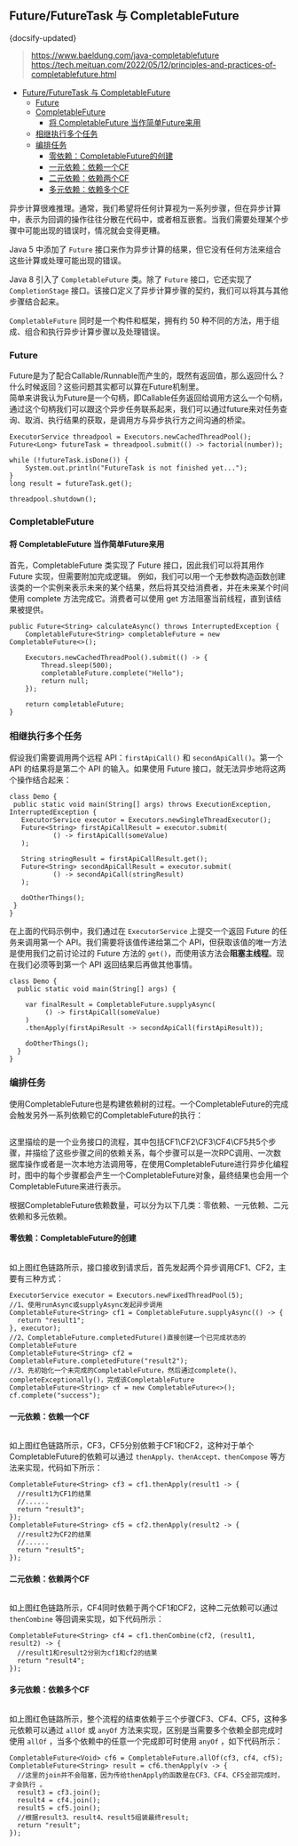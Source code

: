 ## Future/FutureTask 与 CompletableFuture
{docsify-updated}
>https://www.baeldung.com/java-completablefuture  
>https://tech.meituan.com/2022/05/12/principles-and-practices-of-completablefuture.html

- [Future/FutureTask 与 CompletableFuture](#futurefuturetask-与-completablefuture)
  - [Future](#future)
  - [CompletableFuture](#completablefuture)
    - [将 CompletableFuture 当作简单Future来用](#将-completablefuture-当作简单future来用)
  - [相继执行多个任务](#相继执行多个任务)
  - [编排任务](#编排任务)
    - [零依赖：CompletableFuture的创建](#零依赖completablefuture的创建)
    - [一元依赖：依赖一个CF](#一元依赖依赖一个cf)
    - [二元依赖：依赖两个CF](#二元依赖依赖两个cf)
    - [多元依赖：依赖多个CF](#多元依赖依赖多个cf)


异步计算很难推理。通常，我们希望将任何计算视为一系列步骤，但在异步计算中，表示为回调的操作往往分散在代码中，或者相互嵌套。当我们需要处理某个步骤中可能出现的错误时，情况就会变得更糟。

Java 5 中添加了 `Future` 接口来作为异步计算的结果，但它没有任何方法来组合这些计算或处理可能出现的错误。

Java 8 引入了 `CompletableFuture` 类。除了 `Future` 接口，它还实现了 `CompletionStage` 接口。该接口定义了异步计算步骤的契约，我们可以将其与其他步骤结合起来。

`CompletableFuture` 同时是一个构件和框架，拥有约 50 种不同的方法，用于组成、组合和执行异步计算步骤以及处理错误。

### Future
Future是为了配合Callable/Runnable而产生的，既然有返回值，那么返回什么？什么时候返回？这些问题其实都可以算在Future机制里。  
简单来讲我认为Future是一个句柄，即Callable任务返回给调用方这么一个句柄，通过这个句柄我们可以跟这个异步任务联系起来，我们可以通过future来对任务查询、取消、执行结果的获取，是调用方与异步执行方之间沟通的桥梁。

```
ExecutorService threadpool = Executors.newCachedThreadPool();
Future<Long> futureTask = threadpool.submit(() -> factorial(number));

while (!futureTask.isDone()) {
    System.out.println("FutureTask is not finished yet..."); 
} 
long result = futureTask.get(); 

threadpool.shutdown();
```

### CompletableFuture

#### 将 CompletableFuture 当作简单Future来用
首先，CompletableFuture 类实现了 Future 接口，因此我们可以将其用作 Future 实现，但需要附加完成逻辑。
例如，我们可以用一个无参数构造函数创建该类的一个实例来表示未来的某个结果，然后将其交给消费者，并在未来某个时间使用 complete 方法完成它。消费者可以使用 get 方法阻塞当前线程，直到该结果被提供。

```
public Future<String> calculateAsync() throws InterruptedException {
    CompletableFuture<String> completableFuture = new CompletableFuture<>();

    Executors.newCachedThreadPool().submit(() -> {
        Thread.sleep(500);
        completableFuture.complete("Hello");
        return null;
    });

    return completableFuture;
}
```

### 相继执行多个任务
假设我们需要调用两个远程 API：`firstApiCall()` 和 `secondApiCall()`。第一个 API 的结果将是第二个 API 的输入。如果使用 Future 接口，就无法异步地将这两个操作结合起来：
```
class Demo {
 public static void main(String[] args) throws ExecutionException, InterruptedException {
   ExecutorService executor = Executors.newSingleThreadExecutor();
   Future<String> firstApiCallResult = executor.submit(
           () -> firstApiCall(someValue)
   );
   
   String stringResult = firstApiCallResult.get();
   Future<String> secondApiCallResult = executor.submit(
           () -> secondApiCall(stringResult)
   );

   doOtherThings();
 }
}
```
在上面的代码示例中，我们通过在 `ExecutorService` 上提交一个返回 Future 的任务来调用第一个 API。我们需要将该值传递给第二个 API，但获取该值的唯一方法是使用我们之前讨论过的 Future 方法的 `get()`，而使用该方法会**阻塞主线程**。现在我们必须等到第一个 API 返回结果后再做其他事情。

```
class Demo {
  public static void main(String[] args) {

    var finalResult = CompletableFuture.supplyAsync(
         () -> firstApiCall(someValue)
    )
    .thenApply(firstApiResult -> secondApiCall(firstApiResult));

	doOtherThings();
  }
}
```

### 编排任务
使用CompletableFuture也是构建依赖树的过程。一个CompletableFuture的完成会触发另外一系列依赖它的CompletableFuture的执行：
<center><img src="pics/completeablefuture-1.png" alt=""></center>

这里描绘的是一个业务接口的流程，其中包括CF1\CF2\CF3\CF4\CF5共5个步骤，并描绘了这些步骤之间的依赖关系，每个步骤可以是一次RPC调用、一次数据库操作或者是一次本地方法调用等，在使用CompletableFuture进行异步化编程时，图中的每个步骤都会产生一个CompletableFuture对象，最终结果也会用一个CompletableFuture来进行表示。

根据CompletableFuture依赖数量，可以分为以下几类：零依赖、一元依赖、二元依赖和多元依赖。

#### 零依赖：CompletableFuture的创建
<center><img src="pics/completeablefuture-2.png" alt=""></center>

如上图红色链路所示，接口接收到请求后，首先发起两个异步调用CF1、CF2，主要有三种方式：
```
ExecutorService executor = Executors.newFixedThreadPool(5);
//1、使用runAsync或supplyAsync发起异步调用
CompletableFuture<String> cf1 = CompletableFuture.supplyAsync(() -> {
  return "result1";
}, executor);
//2、CompletableFuture.completedFuture()直接创建一个已完成状态的CompletableFuture
CompletableFuture<String> cf2 = CompletableFuture.completedFuture("result2");
//3、先初始化一个未完成的CompletableFuture，然后通过complete()、completeExceptionally()，完成该CompletableFuture
CompletableFuture<String> cf = new CompletableFuture<>();
cf.complete("success");
```

#### 一元依赖：依赖一个CF
<center><img src="pics/completeablefuture-3.png" alt=""></center>

如上图红色链路所示，CF3，CF5分别依赖于CF1和CF2，这种对于单个CompletableFuture的依赖可以通过 `thenApply、thenAccept、thenCompose` 等方法来实现，代码如下所示：
```
CompletableFuture<String> cf3 = cf1.thenApply(result1 -> {
  //result1为CF1的结果
  //......
  return "result3";
});
CompletableFuture<String> cf5 = cf2.thenApply(result2 -> {
  //result2为CF2的结果
  //......
  return "result5";
});
```

#### 二元依赖：依赖两个CF
<center><img src="pics/completeablefuture-4.png" alt=""></center>

如上图红色链路所示，CF4同时依赖于两个CF1和CF2，这种二元依赖可以通过 `thenCombine` 等回调来实现，如下代码所示：
```
CompletableFuture<String> cf4 = cf1.thenCombine(cf2, (result1, result2) -> {
  //result1和result2分别为cf1和cf2的结果
  return "result4";
});
```

#### 多元依赖：依赖多个CF
<center><img src="pics/completeablefuture-5.png" alt=""></center>

如上图红色链路所示，整个流程的结束依赖于三个步骤CF3、CF4、CF5，这种多元依赖可以通过 `allOf` 或 `anyOf` 方法来实现，区别是当需要多个依赖全部完成时使用 `allOf` ，当多个依赖中的任意一个完成即可时使用 `anyOf` ，如下代码所示：
```
CompletableFuture<Void> cf6 = CompletableFuture.allOf(cf3, cf4, cf5);
CompletableFuture<String> result = cf6.thenApply(v -> {
  //这里的join并不会阻塞，因为传给thenApply的函数是在CF3、CF4、CF5全部完成时，才会执行 。
  result3 = cf3.join();
  result4 = cf4.join();
  result5 = cf5.join();
  //根据result3、result4、result5组装最终result;
  return "result";
});
```
